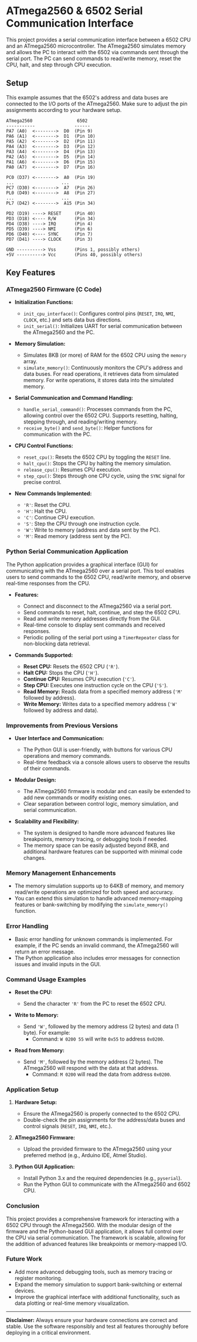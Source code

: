 # ATmega2560 & 6502 Serial Communication Interface

This project provides a serial communication interface between a 6502 CPU and an ATmega2560 microcontroller. The ATmega2560 simulates memory and allows the PC to interact with the 6502 via commands sent through the serial port. The PC can send commands to read/write memory, reset the CPU, halt, and step through CPU execution.

## Setup

This example assumes that the 6502's address and data buses are connected to the I/O ports of the ATmega2560. Make sure to adjust the pin assignments according to your hardware setup.

```
ATmega2560                 6502
-----------               ------
PA7 (A0)  <-------->  D0  (Pin 9)
PA6 (A1)  <-------->  D1  (Pin 10)
PA5 (A2)  <-------->  D2  (Pin 11)
PA4 (A3)  <-------->  D3  (Pin 12)
PA3 (A4)  <-------->  D4  (Pin 13)
PA2 (A5)  <-------->  D5  (Pin 14)
PA1 (A6)  <-------->  D6  (Pin 15)
PA0 (A7)  <-------->  D7  (Pin 16)

PC0 (D37) <-------->  A0  (Pin 19)
...                  ...
PC7 (D30) <-------->  A7  (Pin 26)
PL0 (D49) <-------->  A8  (Pin 27)
...                  ...
PL7 (D42) <-------->  A15 (Pin 34)

PD2 (D19) ----> RESET     (Pin 40)
PD3 (D18) <---- R/W       (Pin 34)
PD4 (D38) ----> IRQ       (Pin 4)
PD5 (D39) ----> NMI       (Pin 6)
PD6 (D40) <---- SYNC      (Pin 7)
PD7 (D41) ----> CLOCK     (Pin 3)

GND ----------> Vss       (Pins 1, possibly others)
+5V ----------> Vcc       (Pins 40, possibly others)
```

## Key Features

### ATmega2560 Firmware (C Code)

- **Initialization Functions:**
  - `init_cpu_interface()`: Configures control pins (`RESET`, `IRQ`, `NMI`, `CLOCK`, etc.) and sets data bus directions.
  - `init_serial()`: Initializes UART for serial communication between the ATmega2560 and the PC.

- **Memory Simulation:**
  - Simulates 8KB (or more) of RAM for the 6502 CPU using the `memory` array.
  - `simulate_memory()`: Continuously monitors the CPU's address and data buses. For read operations, it retrieves data from simulated memory. For write operations, it stores data into the simulated memory.

- **Serial Communication and Command Handling:**
  - `handle_serial_command()`: Processes commands from the PC, allowing control over the 6502 CPU. Supports resetting, halting, stepping through, and reading/writing memory.
  - `receive_byte()` and `send_byte()`: Helper functions for communication with the PC.

- **CPU Control Functions:**
  - `reset_cpu()`: Resets the 6502 CPU by toggling the `RESET` line.
  - `halt_cpu()`: Stops the CPU by halting the memory simulation.
  - `release_cpu()`: Resumes CPU execution.
  - `step_cpu()`: Steps through one CPU cycle, using the `SYNC` signal for precise control.

- **New Commands Implemented:**
  - `'R'`: Reset the CPU.
  - `'H'`: Halt the CPU.
  - `'C'`: Continue CPU execution.
  - `'S'`: Step the CPU through one instruction cycle.
  - `'W'`: Write to memory (address and data sent by the PC).
  - `'M'`: Read memory (address sent by the PC).

### Python Serial Communication Application

The Python application provides a graphical interface (GUI) for communicating with the ATmega2560 over a serial port. This tool enables users to send commands to the 6502 CPU, read/write memory, and observe real-time responses from the CPU.

- **Features:**
  - Connect and disconnect to the ATmega2560 via a serial port.
  - Send commands to reset, halt, continue, and step the 6502 CPU.
  - Read and write memory addresses directly from the GUI.
  - Real-time console to display sent commands and received responses.
  - Periodic polling of the serial port using a `TimerRepeater` class for non-blocking data retrieval.

- **Commands Supported:**
  - **Reset CPU:** Resets the 6502 CPU (`'R'`).
  - **Halt CPU:** Stops the CPU (`'H'`).
  - **Continue CPU:** Resumes CPU execution (`'C'`).
  - **Step CPU:** Executes one instruction cycle on the CPU (`'S'`).
  - **Read Memory:** Reads data from a specified memory address (`'M'` followed by address).
  - **Write Memory:** Writes data to a specified memory address (`'W'` followed by address and data).

### Improvements from Previous Versions

- **User Interface and Communication:**
  - The Python GUI is user-friendly, with buttons for various CPU operations and memory commands.
  - Real-time feedback via a console allows users to observe the results of their commands.

- **Modular Design:**
  - The ATmega2560 firmware is modular and can easily be extended to add new commands or modify existing ones.
  - Clear separation between control logic, memory simulation, and serial communication.

- **Scalability and Flexibility:**
  - The system is designed to handle more advanced features like breakpoints, memory tracing, or debugging tools if needed.
  - The memory space can be easily adjusted beyond 8KB, and additional hardware features can be supported with minimal code changes.

### Memory Management Enhancements

- The memory simulation supports up to 64KB of memory, and memory read/write operations are optimized for both speed and accuracy.
- You can extend this simulation to handle advanced memory-mapping features or bank-switching by modifying the `simulate_memory()` function.

### Error Handling

- Basic error handling for unknown commands is implemented. For example, if the PC sends an invalid command, the ATmega2560 will return an error message.
- The Python application also includes error messages for connection issues and invalid inputs in the GUI.

### Command Usage Examples

- **Reset the CPU:**
  - Send the character `'R'` from the PC to reset the 6502 CPU.

- **Write to Memory:**
  - Send `'W'`, followed by the memory address (2 bytes) and data (1 byte). For example:
    - Command: `W 0200 55` will write `0x55` to address `0x0200`.

- **Read from Memory:**
  - Send `'M'`, followed by the memory address (2 bytes). The ATmega2560 will respond with the data at that address.
    - Command: `M 0200` will read the data from address `0x0200`.

### Application Setup

1. **Hardware Setup:**
   - Ensure the ATmega2560 is properly connected to the 6502 CPU.
   - Double-check the pin assignments for the address/data buses and control signals (`RESET`, `IRQ`, `NMI`, etc.).

2. **ATmega2560 Firmware:**
   - Upload the provided firmware to the ATmega2560 using your preferred method (e.g., Arduino IDE, Atmel Studio).

3. **Python GUI Application:**
   - Install Python 3.x and the required dependencies (e.g., `pyserial`).
   - Run the Python GUI to communicate with the ATmega2560 and 6502 CPU.

### Conclusion

This project provides a comprehensive framework for interacting with a 6502 CPU through the ATmega2560. With the modular design of the firmware and the Python-based GUI application, it allows full control over the CPU via serial communication. The framework is scalable, allowing for the addition of advanced features like breakpoints or memory-mapped I/O.

### Future Work

- Add more advanced debugging tools, such as memory tracing or register monitoring.
- Expand the memory simulation to support bank-switching or external devices.
- Improve the graphical interface with additional functionality, such as data plotting or real-time memory visualization.

---

**Disclaimer:** Always ensure your hardware connections are correct and stable. Use the software responsibly and test all features thoroughly before deploying in a critical environment.
